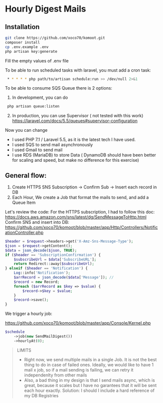 Hourly Digest Mails
===================

Installation
------------

```bash
git clone https://github.com/xoco70/komoot.git
composer install
cp .env.example .env
php artisan key:generate
```
Fill the empty values of .env file


To be able to run scheduled tasks with laravel, you must add a cron task:

```bash
 * * * * * php path/to/artisan schedule:run >> /dev/null 2>&1
 ```
To be able to consume SQS Queue there is 2 options:
1. In development, you can do 
```bash
 php artisan queue:listen
 ```

2. In production, you can use Supervisor ( not tested with this work) 
https://laravel.com/docs/5.5/queues#supervisor-configuration

Now you can change

 
- I used PHP 7.1 / Laravel 5.5, as it is the latest tech I have used.
- I used SQS to send mail asynchronously
- I used Gmail to send mail
- I use RDS (MariaDB) to store Data ( DynamoDB should have been better for scaling and speed, but make no difference for this exercise)


General flow:
------------

1. Create HTTPS SNS Subscription -> Confirm Sub -> Insert each record in DB
2. Each Hour, We create a Job that format the mails to send, and add a Queue Item


Let's review the code:
For the HTTPS subscription, I had to follow this doc: https://docs.aws.amazon.com/sns/latest/dg/SendMessageToHttp.html
Confirm SNS and insert into DB: https://github.com/xoco70/komoot/blob/master/app/Http/Controllers/NotificationController.php

```php
$header = $request->headers->get('X-Amz-Sns-Message-Type');
$json = $request->getContent();
$data = json_decode($json, TRUE);
if ($header == 'SubscriptionConfirmation') {
    $subscribeUrl = $data['SubscribeURL'];
    return Redirect::away($subscribeUrl);
} elseif ($header == 'Notification') {
    Log::info('Notification');
    $arrRecord = json_decode($data['Message']); //
    $record = new Record;
    foreach ($arrRecord as $key => $value) {
        $record->$key = $value;
    }
    $record->save();
}
```

We trigger a hourly job:

https://github.com/xoco70/komoot/blob/master/app/Console/Kernel.php

```php
$schedule
    ->job(new SendMailDigest())
    ->hourlyAt(0);
```


> LIMITS
> - Right now, we send multiple mails in a single Job. It is not the best thing to do in case of failed ones.
> Ideally, we would like to have 1 mail x job, so if a mail sending is failing, we can retry it independenlty from other mails 
> - Also, a bad thing in my design is that I send mails async, which is great, because it scales 
> but I have no garantees that it will be sent each hour exactly.
> Solution: I should I include a hard reference of my DB Registries  
 
 
 
 
 
